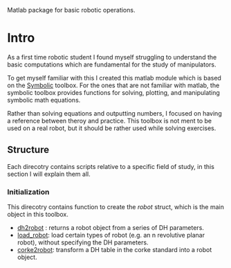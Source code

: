 Matlab package for basic robotic operations.

# Intro

As a first time robotic student I found myself struggling to understand the basic computations which are fundamental for the study of manipulators. 

To get myself familiar with this I created this matlab module which is based on the [Symbolic](https://nl.mathworks.com/help/symbolic/index.html?s_tid=CRUX_lftnav) toolbox. For the ones that are not familiar with matlab, the symbolic toolbox provides functions for solving, plotting, and manipulating symbolic math equations. 

Rather than solving equations and outputting numbers, I focused on having a reference between theroy and practice. This toolbox is not ment to be used on a real robot, but it should be rather used while solving exercises. 

## Structure

Each direcotry contains scripts relative to a specific field of study, in this section I will explain them all. 

### Initialization

This direcotry contains function to create the _robot_ struct, which is the main object in this toolbox.

- [dh2robot](./initialization/dh2robot.m) : returns a robot object from a series of DH parameters.
- [load_robot](./initialization/load_robot.m): load certain types of robot (e.g. an n revolutive planar robot), without specifying the DH parameters.
- [corke2robot](./initialization/dh2robot.m): transform a DH table in the corke standard into a robot object.
